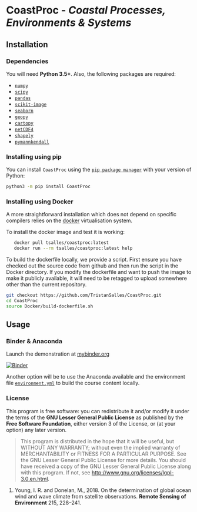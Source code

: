 # CoastProc - _Coastal Processes, Environments & Systems_

## Installation

### Dependencies

You will need **Python 3.5+**.
Also, the following packages are required:

 - [`numpy`](http://numpy.org)
 - [`scipy`](https://scipy.org)
 - [`pandas`](https://pandas.pydata.org/)
 - [`scikit-image`](https://scikit-image.org/)
 - [`seaborn`](https://seaborn.pydata.org)
 - [`geopy`](https://pypi.org/project/geopy/)
 - [`cartopy`](https://scitools.org.uk/cartopy/docs/latest/)
 - [`netCDF4`](https://pypi.org/project/netCDF4/)
 - [`shapely`](https://pypi.org/project/Shapely/)
 - [`pymannkendall`](https://pypi.org/project/pymannkendall/)

### Installing using pip

You can install `CoastProc` using the
[`pip package manager`](https://pypi.org/project/pip/) with your version of Python:

```bash
python3 -m pip install CoastProc
```

### Installing using Docker

A more straightforward installation which does not depend on specific compilers relies on the [docker](http://www.docker.com) virtualisation system.

To install the docker image and test it is working:

```bash
   docker pull tsalles/coastproc:latest
   docker run --rm tsalles/coastproc:latest help
```

To build the dockerfile locally, we provide a script. First ensure you have checked out the source code from github and then run the script in the Docker directory. If you modify the dockerfile and want to push the image to make it publicly available, it will need to be retagged to upload somewhere other than the current repository.

```bash
git checkout https://github.com/TristanSalles/CoastProc.git
cd CoastProc
source Docker/build-dockerfile.sh
```

## Usage

### Binder & Anaconda

Launch the demonstration at [mybinder.org](https://mybinder.org/v2/gh/TristanSalles/CoastProc/binder)

[![Binder](https://mybinder.org/badge_logo.svg)](https://mybinder.org/v2/gh/TristanSalles/CoastProc/binder)

Another option will be to use the Anaconda available and the environment file [`environment.yml`](https://github.com/TristanSalles/CoastProc/blob/binder/environment.yml) to build the course content locally.


### License

This program is free software: you can redistribute it and/or modify it under the terms of the **GNU Lesser General Public License** as published by the **Free Software Foundation**, either version 3 of the License, or (at your option) any later version.

  > This program is distributed in the hope that it will be useful, but WITHOUT ANY WARRANTY; without even the implied warranty of MERCHANTABILITY or FITNESS FOR A PARTICULAR PURPOSE.  See the GNU Lesser General Public License for more details.
  You should have received a copy of the GNU Lesser General Public License along with this program.  If not, see http://www.gnu.org/licenses/lgpl-3.0.en.html.


  1. Young, I. R. and Donelan, M., 2018. On the determination of global ocean wind and wave climate from satellite observations. **Remote Sensing of Environment** 215, 228–241.
